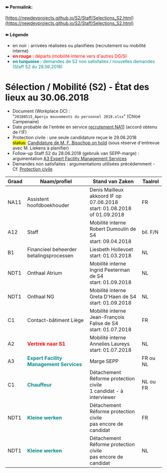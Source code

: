 <link rel="stylesheet" href="https://newdevprojects.github.io/S2/S2.css">

#### &#10173; Permalink: 
[https://newdevprojects.github.io/S2/Staff/Selections_S2.html](https://newdevprojects.github.io/S2/Staff/Selections_S2.html)

#### &#10173; Légende

* en noir : arrivées réalisées ou planifiées (recrutement ou mobilité interne)
* <font color="red"><b>en rouge :</b> départs (mobilité interne vers d'autres DG/S)</font>
* <font color="darkcyan"><b>en turquoise :</b> demandes de S2 non satisfaites / nouvelles demandes (Staff S2 du 28.06.2018)</font>

# Sélection / Mobilité (S2) - &Eacute;tat des lieux au 30.06.2018

* Document (Workplace DC) :  
"`20180515_Aperçu mouvements du personnel 2018.xlsx`" (Chloé Campenaire)
* Date probable de l'entrée en service [recrutement NA11](http://nimb.ws/jNcbgk) (accord obtenu de l'IF)
* Protection civile : une seule candidature reçue le 29.06.2018<br><mark>status:</mark> [Candidature de M. F. Bisschop on hold](http://nimb.ws/oWt5fC) (sous réserve d'entrevue avec M. Liekens à planifier)
* Follow-up Staff S2 du 28.06.2018 (gebruik van SEPP-marge) : argumentation [A3 Expert Facility Management Services](http://nimb.ws/3OTHfC)
* Demandes non satisfaites : argumentations utilisées précédemment - Cf. [Protection civile](http://nimb.ws/YZ8LMl)

| Graad | Naam/profiel | Stand van Zaken | Taalrol |
| --- | --- | --- | --- |
| NA11 | Assistent hoofdboekhouder | Denis Mailleux<br>akkoord IF op 07.06.2018<br>start: 01.08.2018 of 01.09.2018 | FR |
| A12 | Staff | Mobilité interne Robert Dumoulin de S4<br>start: 09.04.2018 | bil. F/N |
|  B1 |  Financieel beheerder betalingsprocessen | Liesbeth Hollevoet<br>start: 01.03.2018 | NL |
| NDT1 | Onthaal Atrium | Mobilité interne Ingrid Peeterman de S4<br>start: 01.09.2018 | NL |
| NDT1 | Onthaal NG | Mobilité interne Greta D'Haen de S4<br>start: 01.09.2018 | NL |
| C1 | Contact-bâtiment Liège | Mobilité interne Jean-François Falise de S4<br>start: 01.07.2018 | FR |
| A2 | <font color="red"><b>Vertrek naar S1</b></font> | Mobilité interne Annelies Laureys<br>start: 01.07.2018 | NL |
| A3 | <font color="darkcyan"><b>Expert Facility Management Services</b></font> | Marge SEPP | FR ou NL |
| C1 | <font color="darkcyan"><b>Chauffeur</b></font> | Détachement Réforme protection civile<br>1 candidat - à interviewer | NL ou FR |
| NDT1 | <font color="darkcyan"><b>Kleine werken</b></font> | Détachement Réforme protection civile<br>pas encore de candidat | FR |
| NDT1 | <font color="darkcyan"><b>Kleine werken</b></font> | Détachement Réforme protection civile<br>pas encore de candidat | NL |

